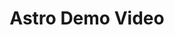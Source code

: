 ---
layout: post.njk
title: "Astro Demo Video"
summary: "The other day, I mentioned Astro as being the potential next great thing. Here's a video that shows you why. Not mine, but from a podcast. https://go.raybo.org/4cRg"
thumb: "https://i.ytimg.com/vi/mgkwZqVkrwo/hqdefault.jpg"
links:
  - website: https://go.raybo.org/4cRg"
category: shorts
tags:
- external
---